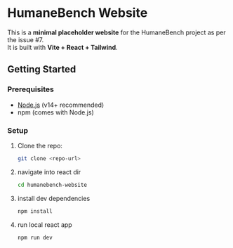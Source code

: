 # HumaneBench Website

This is a **minimal placeholder website** for the HumaneBench project as per the issue #7.  
It is built with **Vite + React + Tailwind**.


## Getting Started

### Prerequisites
- [Node.js](https://nodejs.org/) (v14+ recommended)
- npm (comes with Node.js)

### Setup
1. Clone the repo:
   ```bash
   git clone <repo-url>
   ```
2. navigate into react dir
    ```bash
    cd humanebench-website
    ```
3. install dev dependencies
    ```bash
    npm install
    ```
4. run local react app
    ```bash
    npm run dev
    ```
   
